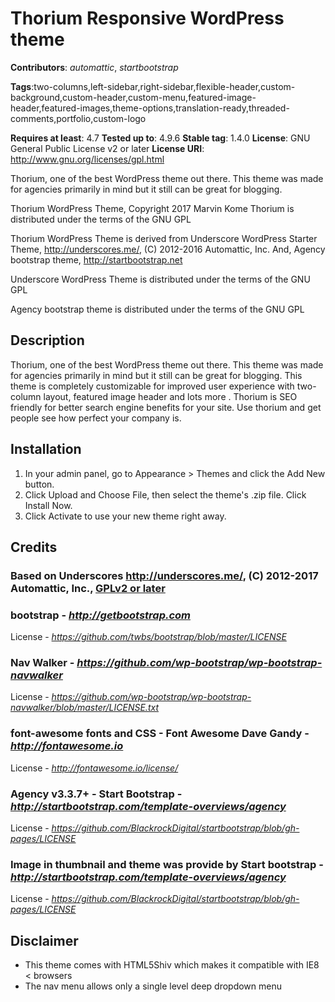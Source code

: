 # Thorium Responsive WordPress theme

**Contributors**: *automattic*, *startbootstrap*

**Tags**:two-columns,left-sidebar,right-sidebar,flexible-header,custom-background,custom-header,custom-menu,featured-image-header,featured-images,theme-options,translation-ready,threaded-comments,portfolio,custom-logo

**Requires at least**: 4.7
**Tested up to**: 4.9.6
**Stable tag**: 1.4.0
**License**: GNU General Public License v2 or later
**License URI**: http://www.gnu.org/licenses/gpl.html

Thorium, one of the best WordPress theme out there. This theme was made for agencies primarily in mind but it still can be great for blogging.

Thorium WordPress Theme, Copyright 2017 Marvin Kome
Thorium is distributed under the terms of the GNU GPL

Thorium WordPress Theme is derived from Underscore WordPress Starter Theme, http://underscores.me/, (C) 2012-2016 Automattic, Inc. And, Agency bootstrap theme, http://startbootstrap.net

Underscore WordPress Theme is distributed under the terms of the GNU GPL

Agency bootstrap theme is distributed under the terms of the GNU GPL

## Description

Thorium, one of the best WordPress theme out there. This theme was made for agencies primarily in mind but it still can be great for blogging. This theme is completely customizable for improved user experience with two-column layout, featured image header  and lots more . Thorium is SEO friendly for better search engine benefits for your site. Use thorium and get people see how perfect your company is.

## Installation

1. In your admin panel, go to Appearance > Themes and click the Add New button.
2. Click Upload and Choose File, then select the theme's .zip file. Click Install Now.
3. Click Activate to use your new theme right away.

## Credits

### Based on Underscores http://underscores.me/, (C) 2012-2017 Automattic, Inc., [GPLv2 or later](https://www.gnu.org/licenses/gpl-2.0.html)

### bootstrap - *http://getbootstrap.com* 
   License - *https://github.com/twbs/bootstrap/blob/master/LICENSE*

### Nav Walker - *https://github.com/wp-bootstrap/wp-bootstrap-navwalker*
   License - *https://github.com/wp-bootstrap/wp-bootstrap-navwalker/blob/master/LICENSE.txt*

### font-awesome fonts and CSS - Font Awesome Dave Gandy - *http://fontawesome.io*
  License - *http://fontawesome.io/license/*

### Agency v3.3.7+ - Start Bootstrap - *http://startbootstrap.com/template-overviews/agency*
   License - *https://github.com/BlackrockDigital/startbootstrap/blob/gh-pages/LICENSE*

### Image in thumbnail and theme was provide by Start bootstrap - *http://startbootstrap.com/template-overviews/agency*
  License - *https://github.com/BlackrockDigital/startbootstrap/blob/gh-pages/LICENSE*

## Disclaimer
* This theme comes with HTML5Shiv which makes it compatible with IE8 < browsers
* The nav menu allows only a single level deep dropdown menu
